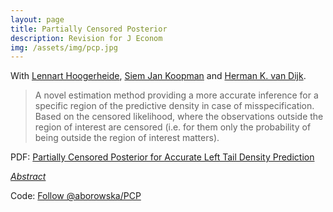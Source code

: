 ```yaml
---
layout: page
title: Partially Censored Posterior
description: Revision for J Econom
img: /assets/img/pcp.jpg
---
```

	
<script type="text/javascript">
 function showhide(id) {
    var e = document.getElementById(id);
    e.style.display = (e.style.display == 'block') ? 'none' : 'block';
 }
</script>

With <a href="https://research.vu.nl/en/persons/lennart-hoogerheide" title="LH">Lennart Hoogerheide</a>, <a href="http://sjkoopman.net/" title="SJK">Siem Jan Koopman</a> and <a href="https://personal.eur.nl/hkvandijk/">Herman K. van Dijk</a>. 

> A novel estimation method  providing a more accurate inference for a specific region of the predictive density  in case of misspecification. Based on the censored likelihood, where the observations outside the region of interest are censored (i.e. for them only the probability of being outside the region of interest matters). 

<i class="fa fa-download fa-ld" aria-hidden="true"></i> PDF: <a class="page-link" href="{{ '/research/Borowska, Hoogerheide, Koopman, Van Dijk - Partially Censored Posterior for Robust and Efficient Risk Evaluation.pdf' | prepend: site.baseurl | prepend: site.url }}">Partially Censored Posterior for Accurate Left Tail Density Prediction</a>

<i class="fa fa-sticky-note" aria-hidden="true"></i> <a href="javascript:showhide('pcp')">_Abstract_</a>
<div id="pcp" style="display:none;">
<p>  <div style="font-size:0.85em; text-align: justify;"> A novel approach to inference for a specific region of the predictive distribution is introduced. An important domain of application is accurate prediction of financial risk measures, where the area of interest is the left tail of the predictive density of logreturns. Our proposed approach originates from the Bayesian approach to parameter estimation and time series forecasting, however it is robust in the sense that it provides a more accurate estimation of the predictive density in the region of interest in case of misspecification. The first main contribution of the paper is the novel concept of the Partially Censored Posterior (PCP), where the set of model parameters is partitioned into two subsets: for the first subset of parameters we consider the standard marginal posterior, for the second subset of parameters (that are particularly related to the region of interest) we consider the conditional censored posterior. The censoring means that observations outside the region of interest are censored: for those observations only the probability of being outside the region of interest matters. This approach yields more precise parameter estimation than a fully censored posterior for all parameters, and has more focus on the region of interest than a standard Bayesian approach. The second main contribution is that we introduce two novel methods for computationally efficient simulation: Conditional MitISEM, a Markov chain Monte Carlo method to simulate model parameters from the Partially Censored Posterior, and PCP-QERMit, an Importance Sampling method that is introduced to further decrease the numerical standard errors of the Value-at-Risk and Expected Shortfall estimators. The third main contribution is that we consider the effect of using a time-varying boundary of the region of interest, which may provide more information about the left tail of the distribution of the standardized innovations. Extensive simulation and empirical studies show the ability of the introduced method to outperform standard approaches.</div> </p>
</div>

Code: <a class="github-button" href="https://github.com/aborowska/PCP" data-size="large" aria-label="Follow @aborowska/PCP on GitHub">Follow @aborowska/PCP</a>